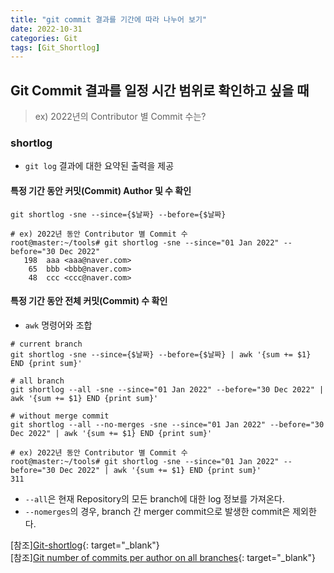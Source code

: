 ```yaml
---
title: "git commit 결과를 기간에 따라 나누어 보기"
date: 2022-10-31
categories: Git
tags: [Git_Shortlog]
---
```


Git Commit 결과를 일정 시간 범위로 확인하고 싶을 때
------

> ex) 2022년의 Contributor 별 Commit 수는?

### shortlog  
- `git log` 결과에 대한 요약된 출력을 제공


#### 특정 기간 동안 커밋(Commit) Author 및 수 확인
```shell
git shortlog -sne --since={$날짜} --before={$날짜}

# ex) 2022년 동안 Contributor 별 Commit 수
root@master:~/tools# git shortlog -sne --since="01 Jan 2022" --before="30 Dec 2022"
   198  aaa <aaa@naver.com>
    65  bbb <bbb@naver.com>
    48  ccc <ccc@naver.com>
```

#### 특정 기간 동안 전체 커밋(Commit) 수 확인
- `awk` 명령어와 조합

```shell
# current branch
git shortlog -sne --since={$날짜} --before={$날짜} | awk '{sum += $1} END {print sum}'

# all branch
git shortlog --all -sne --since="01 Jan 2022" --before="30 Dec 2022" | awk '{sum += $1} END {print sum}'

# without merge commit
git shortlog --all --no-merges -sne --since="01 Jan 2022" --before="30 Dec 2022" | awk '{sum += $1} END {print sum}'

# ex) 2022년 동안 Contributor 별 Commit 수
root@master:~/tools# git shortlog -sne --since="01 Jan 2022" --before="30 Dec 2022" | awk '{sum += $1} END {print sum}'
311
```  

- `--all`은 현재 Repository의 모든 branch에 대한 log 정보를 가져온다.
- `--nomerges`의 경우, branch 간 merger commit으로 발생한 commit은 제외한다.


[참조][Git-shortlog](https://git-scm.com/docs/git-shortlog){: target="_blank"}   
[참조][Git number of commits per author on all branches](https://stackoverflow.com/questions/9839083/git-number-of-commits-per-author-on-all-branches){: target="_blank"}   
